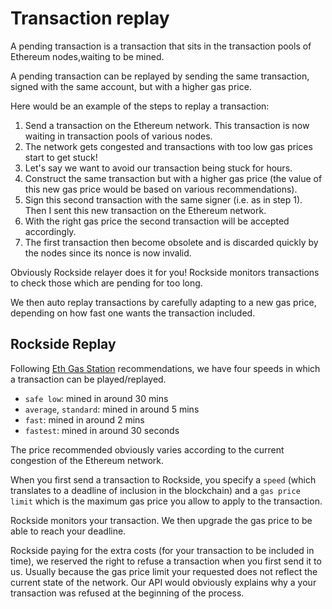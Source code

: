# Transaction replay

A pending transaction is a transaction that sits in the transaction pools of Ethereum nodes,waiting to be mined.

A pending transaction can be replayed by sending the same transaction, signed with the same account, but with a higher gas price.

Here would be an example of the steps to replay a transaction:

1. Send a transaction on the Ethereum network. This transaction is now waiting in transaction pools of various nodes.
2. The network gets congested and transactions with too low gas prices start to get stuck!
3. Let's say we want to avoid our transaction being stuck for hours.
4. Construct the same transaction but with a higher gas price \(the value of this new gas price would be based on various recommendations\).
5. Sign this second transaction with the same signer \(i.e. as in step 1\). Then I sent this new transaction on the Ethereum network.
6. With the right gas price the second transaction will be accepted accordingly.
7. The first transaction then become obsolete and is discarded quickly by the nodes since its nonce is now invalid.

Obviously Rockside relayer does it for you! Rockside monitors transactions to check those which are pending for too long.

We then auto replay transactions by carefully adapting to a new gas price, depending on how fast one wants the transaction included.

## Rockside Replay

Following [Eth Gas Station](https://ethgasstation.info) recommendations, we have four speeds in which a transaction can be played/replayed.

* `safe low`: mined in around 30 mins
* `average`, `standard`: mined in around 5 mins
* `fast`: mined in around 2 mins
* `fastest`: mined in around 30 seconds

The price recommended obviously varies according to the current congestion of the Ethereum network.

When you first send a transaction to Rockside, you specify a `speed` \(which translates to a deadline of inclusion in the blockchain\) and a `gas price limit` which is the maximum gas price you allow to apply to the transaction.

Rockside monitors your transaction. We then upgrade the gas price to be able to reach your deadline.

Rockside paying for the extra costs \(for your transaction to be included in time\), we reserved the right to refuse a transaction when you first send it to us. Usually because the gas price limit your requested does not reflect the current state of the network. Our API would obviously explains why a your transaction was refused at the beginning of the process.
